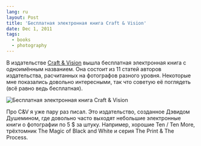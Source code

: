 ```yaml
---
lang: ru
layout: Post
title: 'Бесплатная электронная книга Craft & Vision'
date: Dec 1, 2011
tags:
  - books
  - photography
---
```


В издательстве [Craft & Vision](http://craftandvision.com/) вышла бесплатная электронная книга с одноимённым названием. Она состоит из 11 статей авторов издательства, расчитанных на фотографов разного уровня. Некоторые мне показались довольно интересными, так что советую её поглядеть (всё равно ведь бесплатная).

![Бесплатная электронная книга Craft & Vision](/images/blog/craft-and-vision.jpg)

Про C&V я уже пару раз писал. Это издательство, созданное Дэвидом Душемином, где довольно часто выходят небольшие электронные книги о фотографии по 5 $ за штуку. Например, хорошие Ten / Ten More, трёхтомник The Magic of Black and White и серия The Print & The Process.

